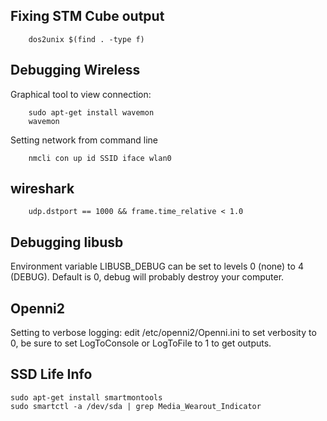 ## Fixing STM Cube output

        dos2unix $(find . -type f)

## Debugging Wireless

Graphical tool to view connection:

        sudo apt-get install wavemon
        wavemon

Setting network from command line

        nmcli con up id SSID iface wlan0

## wireshark

        udp.dstport == 1000 && frame.time_relative < 1.0

## Debugging libusb

Environment variable LIBUSB_DEBUG can be set to levels 0 (none) to 4 (DEBUG). Default is 0,
debug will probably destroy your computer.

## Openni2

Setting to verbose logging: edit /etc/openni2/Openni.ini to set verbosity to 0, be sure to set LogToConsole or LogToFile to 1 to get outputs.

## SSD Life Info

    sudo apt-get install smartmontools
    sudo smartctl -a /dev/sda | grep Media_Wearout_Indicator
